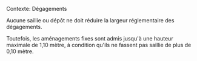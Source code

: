 Contexte: Dégagements

Aucune saillie ou dépôt ne doit réduire la largeur réglementaire des dégagements.

Toutefois, les aménagements fixes sont admis jusqu'à une hauteur maximale de 1,10 mètre, à condition qu'ils ne fassent pas saillie de plus de 0,10 mètre.